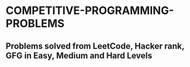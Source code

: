 # COMPETITIVE-PROGRAMMING-PROBLEMS
## Problems solved from LeetCode, Hacker rank, GFG in Easy, Medium and Hard Levels
